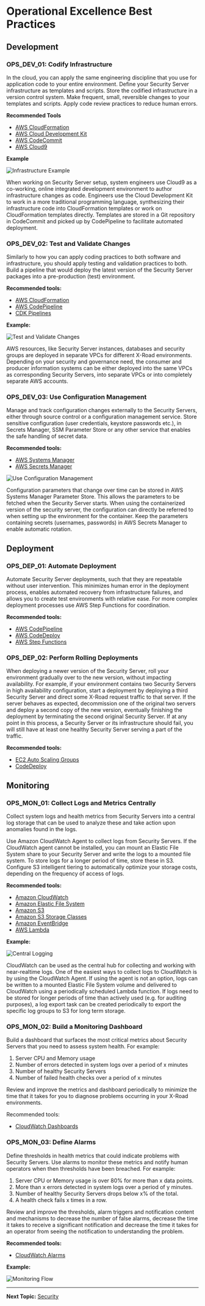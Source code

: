 # Operational Excellence Best Practices

## Development

### OPS_DEV_01: Codify Infrastructure

In the cloud, you can apply the same engineering discipline that you use for 
application code to your entire environment. Define your Security Server infrastructure
as templates and scripts. Store the codified infrastructure in a version control system.
Make frequent, small, reversible changes to your templates and scripts. Apply code review
practices to reduce human errors.

**Recommended Tools**
* [AWS CloudFormation](https://aws.amazon.com/cloudformation/)
* [AWS Cloud Development Kit](https://aws.amazon.com/cdk/)
* [AWS CodeCommit](https://aws.amazon.com/codecommit/)
* [AWS Cloud9](https://aws.amazon.com/cloud9/)

**Example**

![Infrastructure Example](img/ops-codify-infrastructure.png)

When working on Security Server setup, system engineers use Cloud9 as a co-working, online integrated development
environment to author infrastructure changes as code. Engineers use the Cloud Development Kit to work in a more
traditional programming language, synthesizing their infrastructure code into CloudFormation templates or work on 
CloudFormation templates directly. Templates are stored in a Git repository in CodeCommit and picked up by
CodePipeline to facilitate automated deployment.

### OPS_DEV_02: Test and Validate Changes

Similarly to how you can apply coding practices to both software and infrastructure, you 
should apply testing and validation practices to both. Build a pipeline that would deploy 
the latest version of the Security Server packages into a pre-production (test) environment.

**Recommended tools:**
* [AWS CloudFormation](https://aws.amazon.com/cloudformation/)
* [AWS CodePipeline](https://aws.amazon.com/codepipeline/)
* [CDK Pipelines](https://aws.amazon.com/blogs/developer/cdk-pipelines-continuous-delivery-for-aws-cdk-applications/)

**Example:**

![Test and Validate Changes](img/ops-test-validate-resources.png)

AWS resources, like Security Server instances, databases and security groups are deployed in separate VPCs for 
different X-Road environments. Depending on your security and governance need, the consumer and producer information
systems can be either deployed into the same VPCs as corresponding Security Servers, into separate VPCs or into 
completely separate AWS accounts.

### OPS_DEV_03: Use Configuration Management

Manage and track configuration changes externally to the Security Servers, either through source control or a 
configuration management service. Store sensitive configuration 
(user credentials, keystore passwords etc.), in Secrets Manager, SSM Parameter Store or any 
other service that enables the safe handling of secret data. 

**Recommended tools:**
* [AWS Systems Manager](https://aws.amazon.com/systems-manager/)
* [AWS Secrets Manager](https://aws.amazon.com/secrets-manager/)

![Use Configuration Management](img/ops-config-management.png)

Configuration parameters that change over time can be stored in AWS Systems Manager Parameter Store. This allows
the parameters to be fetched when the Security Server starts. When using the containerized version of the security
server, the configuration can directly be referred to when setting up the environment for the container. Keep the
parameters containing secrets (usernames, passwords) in AWS Secrets Manager to enable automatic rotation. 

## Deployment

### OPS_DEP_01: Automate Deployment

Automate Security Server deployments, such that they are repeatable without user intervention. 
This minimizes human error in the deployment process, enables automated recovery from infrastructure
failures, and allows you to create test environments with relative ease. For more complex deployment processes use 
AWS Step Functions for coordination.

**Recommended tools:**
* [AWS CodePipeline](https://aws.amazon.com/codepipeline/)
* [AWS CodeDeploy](https://aws.amazon.com/codedeploy/)
* [AWS Step Functions](https://aws.amazon.com/step-functions/)

### OPS_DEP_02: Perform Rolling Deployments

When deploying a newer version of the Security Server, roll your environment gradually over to 
the new version, without impacting availability. For example, if your environment contains two
Security Servers in high availability configuration, start a deployment by deploying a third 
Security Server and direct some X-Road request traffic to that server. If the server
behaves as expected, decommission one of the original two servers and deploy a second copy 
of the new version, eventually finishing the deployment by terminating the second original 
Security Server. If at any point in this process, a Security Server or its infrastructure should 
fail, you will still have at least one healthy Security Server serving a part of the traffic.

**Recommended tools:**
* [EC2 Auto Scaling Groups](https://docs.aws.amazon.com/autoscaling/ec2/userguide/AutoScalingGroup.html)
* [CodeDeploy](https://aws.amazon.com/codedeploy/)

## Monitoring

### OPS_MON_01: Collect Logs and Metrics Centrally
 
Collect system logs and health metrics from Security Servers into a central log storage that 
can be used to analyze these and take action upon anomalies found in the logs.

Use Amazon CloudWatch Agent to collect logs from Security Servers. If the CloudWatch agent cannot be installed,
you can mount an Elastic File System share to your Security Server and write the logs to a mounted file system.
To store logs for a longer period of time, store these in S3. Configure S3 intelligent tiering to automatically
optimize your storage costs, depending on the frequency of access of logs.

**Recommended tools:**
* [Amazon CloudWatch](https://aws.amazon.com/cloudwatch/)
* [Amazon Elastic File System](https://aws.amazon.com/efs/)
* [Amazon S3](https://aws.amazon.com/s3/)
* [Amazon S3 Storage Classes](https://aws.amazon.com/s3/storage-classes/)
* [Amazon EventBridge](https://aws.amazon.com/eventbridge/)
* [AWS Lambda](https://aws.amazon.com/lambda/)

**Example:**

![Central Logging](img/ops-central-logging.png)

CloudWatch can be used as the central hub for collecting and working with near-realtime logs. One of the easiest ways
to collect logs to CloudWatch is by using the CloudWatch Agent. If using the agent is not an option, logs can be 
written to a mounted Elastic File System volume and delivered to CloudWatch using a periodically scheduled Lambda
function. If logs need to be stored for longer periods of time than actively used (e.g. for auditing purposes), a log
export task can be created periodically to export the specific log groups to S3 for long term storage.

### OPS_MON_02: Build a Monitoring Dashboard

Build a dashboard that surfaces the most critical metrics about Security Servers that you need
to assess system health. For example:
1. Server CPU and Memory usage
2. Number of errors detected in system logs over a period of x minutes
3. Number of healthy Security Servers
4. Number of failed health checks over a period of x minutes

Review and improve the metrics and dashboard periodically to minimize the time that it takes for you 
to diagnose problems occurring in your X-Road environments.

Recommended tools:
* [CloudWatch Dashboards](https://docs.aws.amazon.com/AmazonCloudWatch/latest/monitoring/CloudWatch_Dashboards.html)

### OPS_MON_03: Define Alarms

Define thresholds in health metrics that could indicate problems with Security Servers.
Use alarms to monitor these metrics and notify human operators when then thresholds have been
breached. For example:
1. Server CPU or Memory usage is over 80% for more than x data points.
2. More than x errors detected in system logs over a period of y minutes.
3. Number of healthy Security Servers drops below x% of the total.
4. A health check fails x times in a row.

Review and improve the thresholds, alarm triggers and notification content and mechanisms to 
decrease the number of false alarms, decrease the time it takes to receive a significant 
notification and decrease the time it takes for an operator from seeing the notification to
understanding the problem.

**Recommended tools:**
* [CloudWatch Alarms](https://docs.aws.amazon.com/AmazonCloudWatch/latest/monitoring/AlarmThatSendsEmail.html)

**Example:**

![Monitoring Flow](img/ops-monitoring.png)

---
**Next Topic:** [Security](security.md)
